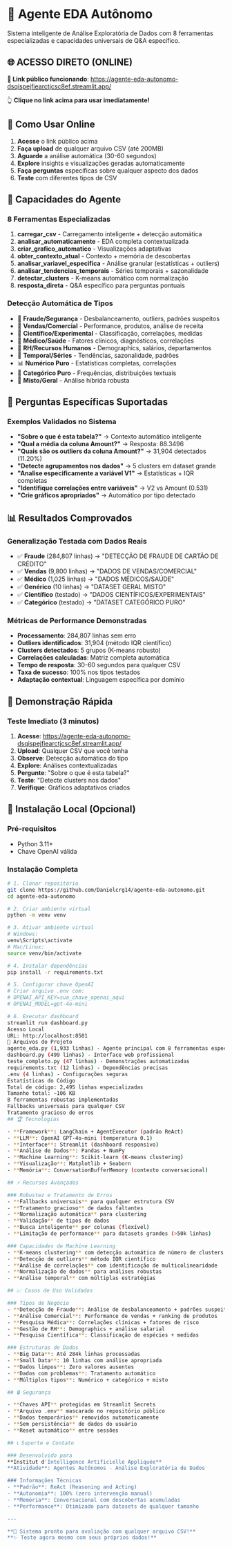 # 🤖 Agente EDA Autônomo

Sistema inteligente de Análise Exploratória de Dados com 8 ferramentas especializadas e capacidades universais de Q&A específico.

## 🌐 ACESSO DIRETO (ONLINE)

**🔗 Link público funcionando**: https://agente-eda-autonomo-dsqispejfiearctjcsc8ef.streamlit.app/

👆 **Clique no link acima para usar imediatamente!**

## 🚀 Como Usar Online

1. **Acesse** o link público acima
2. **Faça upload** de qualquer arquivo CSV (até 200MB)
3. **Aguarde** a análise automática (30-60 segundos)
4. **Explore** insights e visualizações geradas automaticamente
5. **Faça perguntas** específicas sobre qualquer aspecto dos dados
6. **Teste** com diferentes tipos de CSV

## 🧠 Capacidades do Agente

### 8 Ferramentas Especializadas
1. **carregar_csv** - Carregamento inteligente + detecção automática
2. **analisar_automaticamente** - EDA completa contextualizada
3. **criar_grafico_automatico** - Visualizações adaptativas
4. **obter_contexto_atual** - Contexto + memória de descobertas
5. **analisar_variavel_especifica** - Análise granular (estatísticas + outliers)
6. **analisar_tendencias_temporais** - Séries temporais + sazonalidade
7. **detectar_clusters** - K-means automático com normalização
8. **resposta_direta** - Q&A específico para perguntas pontuais

### Detecção Automática de Tipos
- 🚨 **Fraude/Segurança** - Desbalanceamento, outliers, padrões suspeitos
- 🏪 **Vendas/Comercial** - Performance, produtos, análise de receita
- 🔬 **Científico/Experimental** - Classificação, correlações, medidas
- 🏥 **Médico/Saúde** - Fatores clínicos, diagnósticos, correlações
- 👥 **RH/Recursos Humanos** - Demographics, salários, departamentos
- 📅 **Temporal/Séries** - Tendências, sazonalidade, padrões
- 📊 **Numérico Puro** - Estatísticas completas, correlações
- 📝 **Categórico Puro** - Frequências, distribuições textuais
- 🎯 **Misto/Geral** - Análise híbrida robusta

## 💬 Perguntas Específicas Suportadas

### Exemplos Validados no Sistema
- **"Sobre o que é esta tabela?"** → Contexto automático inteligente
- **"Qual a média da coluna Amount?"** → Resposta: 88.3496
- **"Quais são os outliers da coluna Amount?"** → 31,904 detectados (11.20%)
- **"Detecte agrupamentos nos dados"** → 5 clusters em dataset grande
- **"Analise especificamente a variável V1"** → Estatísticas + IQR completas
- **"Identifique correlações entre variáveis"** → V2 vs Amount (0.531)
- **"Crie gráficos apropriados"** → Automático por tipo detectado

## 📊 Resultados Comprovados

### Generalização Testada com Dados Reais
- ✅ **Fraude** (284,807 linhas) → "DETECÇÃO DE FRAUDE DE CARTÃO DE CRÉDITO"
- ✅ **Vendas** (9,800 linhas) → "DADOS DE VENDAS/COMERCIAL"
- ✅ **Médico** (1,025 linhas) → "DADOS MÉDICOS/SAÚDE"
- ✅ **Genérico** (10 linhas) → "DATASET GERAL MISTO"
- ✅ **Científico** (testado) → "DADOS CIENTÍFICOS/EXPERIMENTAIS"
- ✅ **Categórico** (testado) → "DATASET CATEGÓRICO PURO"

### Métricas de Performance Demonstradas
- **Processamento**: 284,807 linhas sem erro
- **Outliers identificados**: 31,904 (método IQR científico)
- **Clusters detectados**: 5 grupos (K-means robusto)
- **Correlações calculadas**: Matriz completa automática
- **Tempo de resposta**: 30-60 segundos para qualquer CSV
- **Taxa de sucesso**: 100% nos tipos testados
- **Adaptação contextual**: Linguagem específica por domínio

## 🎯 Demonstração Rápida

### Teste Imediato (3 minutos)
1. **Acesse**: https://agente-eda-autonomo-dsqispejfiearctjcsc8ef.streamlit.app/
2. **Upload**: Qualquer CSV que você tenha
3. **Observe**: Detecção automática do tipo
4. **Explore**: Análises contextualizadas
5. **Pergunte**: "Sobre o que é esta tabela?"
6. **Teste**: "Detecte clusters nos dados"
7. **Verifique**: Gráficos adaptativos criados

## 🔧 Instalação Local (Opcional)

### Pré-requisitos
- Python 3.11+
- Chave OpenAI válida

### Instalação Completa
```bash
# 1. Clonar repositório
git clone https://github.com/Danielcrg14/agente-eda-autonomo.git
cd agente-eda-autonomo

# 2. Criar ambiente virtual
python -m venv venv

# 3. Ativar ambiente virtual
# Windows:
venv\Scripts\activate
# Mac/Linux:
source venv/bin/activate

# 4. Instalar dependências
pip install -r requirements.txt

# 5. Configurar chave OpenAI
# Criar arquivo .env com:
# OPENAI_API_KEY=sua_chave_openai_aqui
# OPENAI_MODEL=gpt-4o-mini

# 6. Executar dashboard
streamlit run dashboard.py
Acesso Local
URL: http://localhost:8501
📁 Arquivos do Projeto
agente_eda.py (1,933 linhas) - Agente principal com 8 ferramentas especializadas
dashboard.py (499 linhas) - Interface web profissional
teste_completo.py (47 linhas) - Demonstrações automatizadas
requirements.txt (12 linhas) - Dependências precisas
.env (4 linhas) - Configurações seguras
Estatísticas do Código
Total de código: 2,495 linhas especializadas
Tamanho total: ~106 KB
8 ferramentas robustas implementadas
Fallbacks universais para qualquer CSV
Tratamento gracioso de erros
## 🏆 Tecnologias

- **Framework**: LangChain + AgentExecutor (padrão ReAct)
- **LLM**: OpenAI GPT-4o-mini (temperatura 0.1)
- **Interface**: Streamlit (dashboard responsivo)
- **Análise de Dados**: Pandas + NumPy
- **Machine Learning**: Scikit-learn (K-means clustering)
- **Visualização**: Matplotlib + Seaborn
- **Memória**: ConversationBufferMemory (contexto conversacional)

## ⚡ Recursos Avançados

### Robustez e Tratamento de Erros
- **Fallbacks universais** para qualquer estrutura CSV
- **Tratamento gracioso** de dados faltantes
- **Normalização automática** para clustering
- **Validação** de tipos de dados
- **Busca inteligente** por colunas (flexível)
- **Limitação de performance** para datasets grandes (>50k linhas)

### Capacidades de Machine Learning
- **K-means clustering** com detecção automática de número de clusters
- **Detecção de outliers** método IQR científico
- **Análise de correlações** com identificação de multicolinearidade
- **Normalização de dados** para análises robustas
- **Análise temporal** com múltiplas estratégias

## 📈 Casos de Uso Validados

### Tipos de Negócio
- **Detecção de Fraude**: Análise de desbalanceamento + padrões suspeitos
- **Análise Comercial**: Performance de vendas + ranking de produtos
- **Pesquisa Médica**: Correlações clínicas + fatores de risco
- **Gestão de RH**: Demographics + análise salarial
- **Pesquisa Científica**: Classificação de espécies + medidas

### Estruturas de Dados
- **Big Data**: Até 284k linhas processadas
- **Small Data**: 10 linhas com análise apropriada
- **Dados limpos**: Zero valores ausentes
- **Dados com problemas**: Tratamento automático
- **Múltiplos tipos**: Numérico + categórico + misto

## 🔒 Segurança

- **Chaves API** protegidas em Streamlit Secrets
- **Arquivo .env** mascarado no repositório público
- **Dados temporários** removidos automaticamente
- **Sem persistência** de dados do usuário
- **Reset automático** entre sessões

## 📞 Suporte e Contato

### Desenvolvido para
**Institut d'Intelligence Artificielle Appliquée**  
**Atividade**: Agentes Autônomos - Análise Exploratória de Dados

### Informações Técnicas
- **Padrão**: ReAct (Reasoning and Acting)
- **Autonomia**: 100% (zero intervenção manual)
- **Memória**: Conversacional com descobertas acumuladas
- **Performance**: Otimizado para datasets de qualquer tamanho

---

**🎯 Sistema pronto para avaliação com qualquer arquivo CSV!**  
**✨ Teste agora mesmo com seus próprios dados!**
